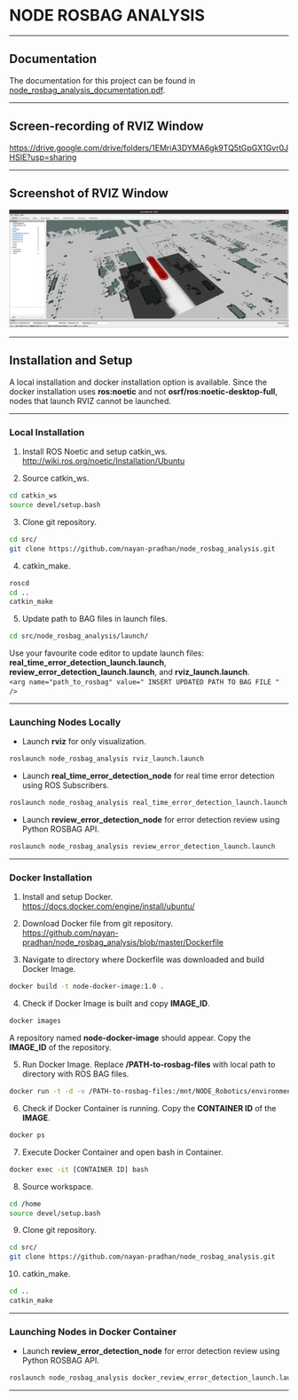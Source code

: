# NODE ROSBAG ANALYSIS

------------------------------------------

## Documentation
The documentation for this project can be found in [node_rosbag_analysis_documentation.pdf](documentation/node_rosbag_analysis_documentation.pdf).

------------------------------------------

## Screen-recording of RVIZ Window
https://drive.google.com/drive/folders/1EMriA3DYMA6gk9TQ5tGpGX1Gvr0JHSIE?usp=sharing

------------------------------------------

## Screenshot of RVIZ Window
![alt text](https://github.com/nayan-pradhan/node_rosbag_analysis/blob/master/images/rviz_visualization.png)

------------------------------------------

## Installation and Setup
A local installation and docker installation option is available. Since the docker installation uses **ros:noetic** and not **osrf/ros:noetic-desktop-full**, nodes that launch RVIZ cannot be launched. 

------------------------------------------

### Local Installation

1. Install ROS Noetic and setup catkin_ws.  
http://wiki.ros.org/noetic/Installation/Ubuntu

2. Source catkin_ws.   
```bash
cd catkin_ws  
source devel/setup.bash
``` 

3. Clone git repository.  
```bash
cd src/  
git clone https://github.com/nayan-pradhan/node_rosbag_analysis.git
```

4. catkin_make.  
```bash
roscd
cd ..  
catkin_make
```

5. Update path to BAG files in launch files.  
```bash
cd src/node_rosbag_analysis/launch/
```
Use your favourite code editor to update launch files: **real_time_error_detection_launch.launch**, **review_error_detection_launch.launch**, and **rviz_launch.launch**.  
`<arg name="path_to_rosbag" value=" INSERT UPDATED PATH TO BAG FILE " />`  

------------------------------------------

### Launching Nodes Locally  

* Launch **rviz** for only visualization.  
```bash
roslaunch node_rosbag_analysis rviz_launch.launch
```  

* Launch **real_time_error_detection_node** for real time error detection using ROS Subscribers.    
```bash
roslaunch node_rosbag_analysis real_time_error_detection_launch.launch
```

* Launch **review_error_detection_node** for error detection review using Python ROSBAG API.  
```bash
roslaunch node_rosbag_analysis review_error_detection_launch.launch
```  

------------------------------------------

### Docker Installation

1. Install and setup Docker.  
https://docs.docker.com/engine/install/ubuntu/

2. Download Docker file from git repository.  
https://github.com/nayan-pradhan/node_rosbag_analysis/blob/master/Dockerfile 

3. Navigate to directory where Dockerfile was downloaded and build Docker Image.  
```bash
docker build -t node-docker-image:1.0 .
```

4. Check if Docker Image is built and copy **IMAGE_ID**.    
```bash
docker images
```  
A repository named **node-docker-image** should appear. Copy the **IMAGE_ID** of the repository.

5. Run Docker Image. Replace **/PATH-to-rosbag-files** with local path to directory with ROS BAG files.    
```bash
docker run -t -d -v /PATH-to-rosbag-files:/mnt/NODE_Robotics/environment_files [IMAGE ID]
```

6. Check if Docker Container is running. Copy the **CONTAINER ID** of the **IMAGE**.    
```bash
docker ps
```

7. Execute Docker Container and open bash in Container.  
```bash
docker exec -it [CONTAINER ID] bash
```

8. Source workspace.  
```bash
cd /home  
source devel/setup.bash
```  

9. Clone git repository.  
```bash
cd src/  
git clone https://github.com/nayan-pradhan/node_rosbag_analysis.git
```

10. catkin_make.  
```bash
cd ..  
catkin_make
```  

------------------------------------------

### Launching Nodes in Docker Container  

* Launch **review_error_detection_node** for error detection review using Python ROSBAG API.  
```bash
roslaunch node_rosbag_analysis docker_review_error_detection_launch.launch
```  

------------------------------------------